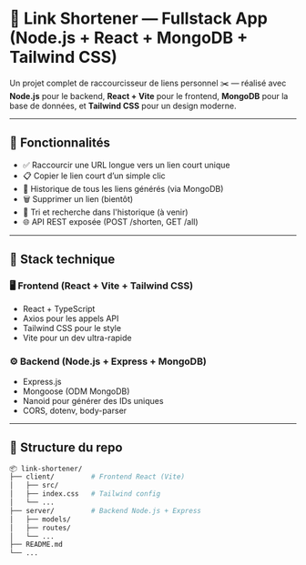 # 🔗 Link Shortener — Fullstack App (Node.js + React + MongoDB + Tailwind CSS)

Un projet complet de raccourcisseur de liens personnel ✂️ — réalisé avec **Node.js** pour le backend, **React + Vite** pour le frontend, **MongoDB** pour la base de données, et **Tailwind CSS** pour un design moderne.

---

## 🚀 Fonctionnalités

- ✅ Raccourcir une URL longue vers un lien court unique
- 📋 Copier le lien court d’un simple clic
- 🧾 Historique de tous les liens générés (via MongoDB)
- 🗑️ Supprimer un lien (bientôt)
- 🔎 Tri et recherche dans l'historique (à venir)
- 🌐 API REST exposée (POST /shorten, GET /all)

---

## 🧱 Stack technique

### 🖥️ Frontend (React + Vite + Tailwind CSS)
- React + TypeScript
- Axios pour les appels API
- Tailwind CSS pour le style
- Vite pour un dev ultra-rapide

### ⚙️ Backend (Node.js + Express + MongoDB)
- Express.js
- Mongoose (ODM MongoDB)
- Nanoid pour générer des IDs uniques
- CORS, dotenv, body-parser

---

## 📁 Structure du repo

```bash
📦 link-shortener/
├── client/         # Frontend React (Vite)
│   ├── src/
│   ├── index.css   # Tailwind config
│   └── ...
├── server/         # Backend Node.js + Express
│   ├── models/
│   ├── routes/
│   └── ...
├── README.md
└── ...
